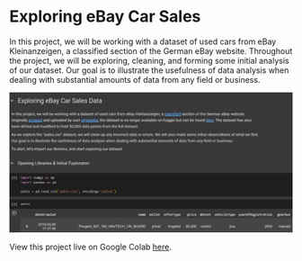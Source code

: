 # Exploring eBay Car Sales
In this project, we will be working with a dataset of used cars from eBay Kleinanzeigen, a classified section of the German eBay website. Throughout the project, we will be exploring, cleaning, and forming some initial analysis of our dataset. Our goal is to illustrate the usefulness of data analysis when dealing with substantial amounts of data from any field or business.

[![Exploring eBay Car Sales](ebay-sales-analysis.png)](https://colab.research.google.com/drive/1l3BvpB_euhmxgGMVKatIDw_OrWpCLd71?usp=sharing)

View this project live on Google Colab [here](https://colab.research.google.com/drive/1l3BvpB_euhmxgGMVKatIDw_OrWpCLd71?usp=sharing).

